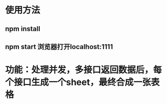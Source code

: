 
# 使用方法
## npm install 
## npm start  浏览器打开localhost:1111

# 功能：处理并发，多接口返回数据后，每个接口生成一个sheet，最终合成一张表格

